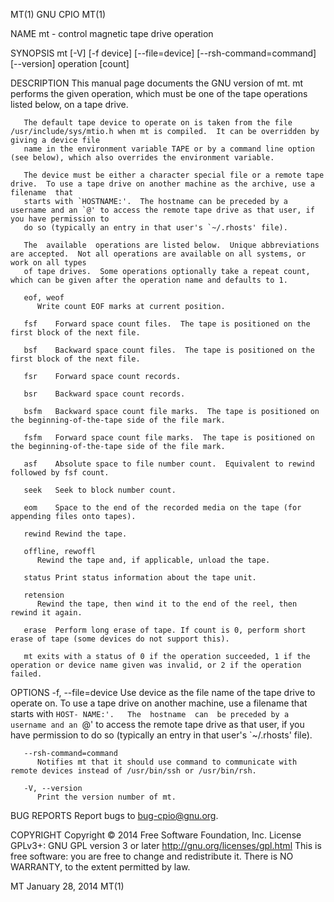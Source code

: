 MT(1)									   GNU CPIO									 MT(1)

NAME
       mt - control magnetic tape drive operation

SYNOPSIS
       mt [-V] [-f device] [--file=device] [--rsh-command=command] [--version] operation [count]

DESCRIPTION
       This  manual  page  documents the GNU version of mt.  mt performs the given operation, which must be one of the tape operations listed below, on a tape
       drive.

       The default tape device to operate on is taken from the file /usr/include/sys/mtio.h when mt is compiled.  It can be overridden by giving a device file
       name in the environment variable TAPE or by a command line option (see below), which also overrides the environment variable.

       The device must be either a character special file or a remote tape drive.  To use a tape drive on another machine as the archive, use a filename  that
       starts with `HOSTNAME:'.	 The hostname can be preceded by a username and an `@' to access the remote tape drive as that user, if you have permission to
       do so (typically an entry in that user's `~/.rhosts' file).

       The  available  operations are listed below.  Unique abbreviations are accepted.	 Not all operations are available on all systems, or work on all types
       of tape drives.	Some operations optionally take a repeat count, which can be given after the operation name and defaults to 1.

       eof, weof
	      Write count EOF marks at current position.

       fsf    Forward space count files.  The tape is positioned on the first block of the next file.

       bsf    Backward space count files.  The tape is positioned on the first block of the next file.

       fsr    Forward space count records.

       bsr    Backward space count records.

       bsfm   Backward space count file marks.	The tape is positioned on the beginning-of-the-tape side of the file mark.

       fsfm   Forward space count file marks.  The tape is positioned on the beginning-of-the-tape side of the file mark.

       asf    Absolute space to file number count.  Equivalent to rewind followed by fsf count.

       seek   Seek to block number count.

       eom    Space to the end of the recorded media on the tape (for appending files onto tapes).

       rewind Rewind the tape.

       offline, rewoffl
	      Rewind the tape and, if applicable, unload the tape.

       status Print status information about the tape unit.

       retension
	      Rewind the tape, then wind it to the end of the reel, then rewind it again.

       erase  Perform long erase of tape. If count is 0, perform short erase of tape (some devices do not support this).

       mt exits with a status of 0 if the operation succeeded, 1 if the operation or device name given was invalid, or 2 if the operation failed.

   OPTIONS
       -f, --file=device
	      Use device as the file name of the tape drive to operate on.  To use a tape drive on another machine, use a filename  that  starts  with	`HOST‐
	      NAME:'.	The  hostname  can  be preceded by a username and an `@' to access the remote tape drive as that user, if you have permission to do so
	      (typically an entry in that user's `~/.rhosts' file).

       --rsh-command=command
	      Notifies mt that it should use command to communicate with remote devices instead of /usr/bin/ssh or /usr/bin/rsh.

       -V, --version
	      Print the version number of mt.

BUG REPORTS
       Report bugs to <bug-cpio@gnu.org>.

COPYRIGHT
       Copyright © 2014 Free Software Foundation, Inc.
       License GPLv3+: GNU GPL version 3 or later <http://gnu.org/licenses/gpl.html>
       This is free software: you are free to change and redistribute it.  There is NO WARRANTY, to the extent permitted by law.

MT								       January 28, 2014									 MT(1)
